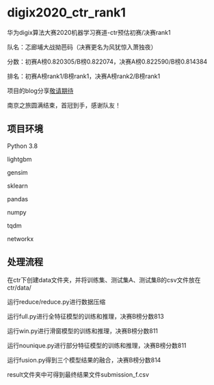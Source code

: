 # digix2020_ctr_rank1
华为digix算法大赛2020机器学习赛道-ctr预估初赛/决赛rank1

队名：忑廊埔大战拗芭码（决赛更名为风犹惊入萧独夜）

分数：初赛A榜0.820305/B榜0.822074，决赛A榜0.822590/B榜0.814384

排名：初赛A榜rank1/B榜rank1，决赛A榜rank2/B榜rank1

项目的blog分享[敬请期待](https://blog.csdn.net/weixin_40174982/article/details/108880726)

南京之旅圆满结束，首冠到手，感谢队友！

## 项目环境

Python 3.8

lightgbm

gensim

sklearn

pandas

numpy

tqdm

networkx

## 处理流程

在ctr下创建data文件夹，并将训练集、测试集A、测试集B的csv文件放在ctr/data/

运行reduce/reduce.py进行数据压缩

运行full.py进行全特征模型的训练和推理，决赛B榜分数813

运行win.py进行滑窗模型的训练和推理，决赛B榜分数811

运行nounique.py进行部分特征模型的训练和推理，决赛B榜分数811

运行fusion.py得到三个模型结果的融合，决赛B榜分数814

result文件夹中可得到最终结果文件submission_f.csv
